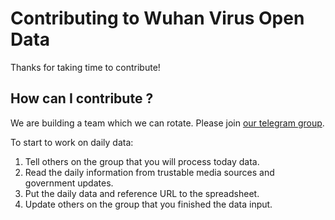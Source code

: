 Contributing to Wuhan Virus Open Data
=====================================

Thanks for taking time to contribute!

How can I contribute ?
----------------------

We are building a team which we can rotate. Please join [our telegram group](https://t.me/joinchat/AZD4VQ_nptTAdH-qde6omg).

To start to work on daily data:

1. Tell others on the group that you will process today data.
2. Read the daily information from trustable media sources and government updates.
3. Put the daily data and reference URL to the spreadsheet.
4. Update others on the group that you finished the data input.
